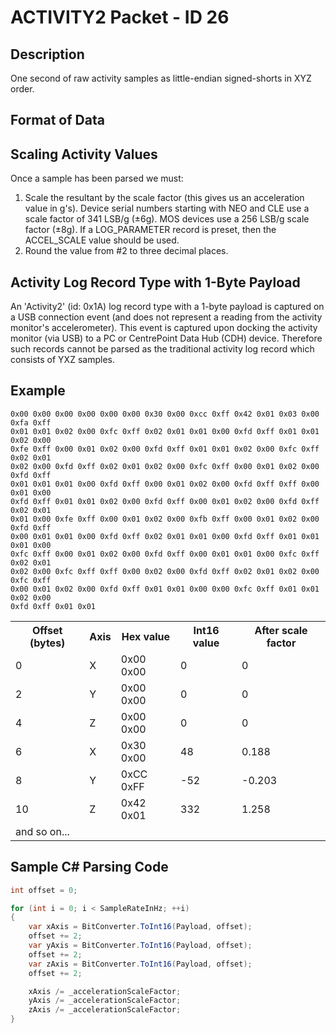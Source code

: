 # ACTIVITY2 Packet - ID 26 #

## Description ##
One second of raw activity samples as little-endian signed-shorts in XYZ order.

## Format of Data ##

## Scaling Activity Values ##
Once a sample has been parsed we must:

1. Scale the resultant by the scale factor (this gives us an acceleration value in g's). Device serial numbers starting with NEO and CLE use a scale factor of 341 LSB/g (±6g). MOS devices use a 256 LSB/g scale factor (±8g). If a LOG_PARAMETER record is preset, then the ACCEL_SCALE value should be used.
2. Round the value from #2 to three decimal places.

## Activity Log Record Type with 1-Byte Payload ##
An 'Activity2' (id: 0x1A) log record type with a 1-byte payload is captured on a USB connection event (and does not represent a reading from the activity monitor's accelerometer). This event is captured upon docking the activity monitor (via USB) to a PC or CentrePoint Data Hub (CDH) device. Therefore such records cannot be parsed as the traditional activity log record which consists of YXZ samples. 


## Example ##
```
0x00 0x00 0x00 0x00 0x00 0x00 0x30 0x00 0xcc 0xff 0x42 0x01 0x03 0x00 0xfa 0xff
0x01 0x01 0x02 0x00 0xfc 0xff 0x02 0x01 0x01 0x00 0xfd 0xff 0x01 0x01 0x02 0x00
0xfe 0xff 0x00 0x01 0x02 0x00 0xfd 0xff 0x01 0x01 0x02 0x00 0xfc 0xff 0x02 0x01
0x02 0x00 0xfd 0xff 0x02 0x01 0x02 0x00 0xfc 0xff 0x00 0x01 0x02 0x00 0xfd 0xff
0x01 0x01 0x01 0x00 0xfd 0xff 0x00 0x01 0x02 0x00 0xfd 0xff 0xff 0x00 0x01 0x00
0xfd 0xff 0x01 0x01 0x02 0x00 0xfd 0xff 0x00 0x01 0x02 0x00 0xfd 0xff 0x02 0x01
0x01 0x00 0xfe 0xff 0x00 0x01 0x02 0x00 0xfb 0xff 0x00 0x01 0x02 0x00 0xfd 0xff
0x00 0x01 0x01 0x00 0xfd 0xff 0x02 0x01 0x01 0x00 0xfd 0xff 0x01 0x01 0x01 0x00
0xfc 0xff 0x00 0x01 0x02 0x00 0xfd 0xff 0x00 0x01 0x01 0x00 0xfc 0xff 0x02 0x01
0x02 0x00 0xfc 0xff 0xff 0x00 0x02 0x00 0xfd 0xff 0x02 0x01 0x02 0x00 0xfc 0xff
0x00 0x01 0x02 0x00 0xfd 0xff 0x01 0x01 0x00 0x00 0xfc 0xff 0x01 0x01 0x02 0x00
0xfd 0xff 0x01 0x01 
```

<table>
    <tr>
        <th>Offset (bytes)</th>
        <th>Axis</th>
        <th>Hex value</th>
        <th>Int16 value</th>
		<th>After scale factor</th>
    </tr>
    <tr>
        <td>0</td>
        <td>X</td>
        <td>0x00 0x00</td>
        <td>0</td>
		<td>0</td>
    </tr>
    <tr>
        <td>2</td>
        <td>Y</td>
        <td>0x00 0x00</td>
        <td>0</td>
		<td>0</td>
    </tr>
    <tr>
        <td>4</td>
        <td>Z</td>
        <td>0x00 0x00</td>
        <td>0</td>
		<td>0</td>
    </tr>
    <tr>
        <td>6</td>
        <td>X</td>
        <td>0x30 0x00</td>
        <td>48</td>
		<td>0.188</td>
    </tr>
    <tr>
        <td>8</td>
        <td>Y</td>
        <td>0xCC 0xFF</td>
        <td>-52</td>
		<td>-0.203</td>
    </tr>
    <tr>
        <td>10</td>
        <td>Z</td>
        <td>0x42 0x01</td>
        <td>332</td>
		<td>1.258</td>
    </tr>
	<tr>
		<td colspan="5">and so on...</td>
	</tr>
</table>


## Sample C# Parsing Code ##
```c#
int offset = 0;

for (int i = 0; i < SampleRateInHz; ++i)
{
	var xAxis = BitConverter.ToInt16(Payload, offset);
	offset += 2;
	var yAxis = BitConverter.ToInt16(Payload, offset);
	offset += 2;
	var zAxis = BitConverter.ToInt16(Payload, offset);
	offset += 2;

	xAxis /= _accelerationScaleFactor;
	yAxis /= _accelerationScaleFactor;	
	zAxis /= _accelerationScaleFactor;
}
```
